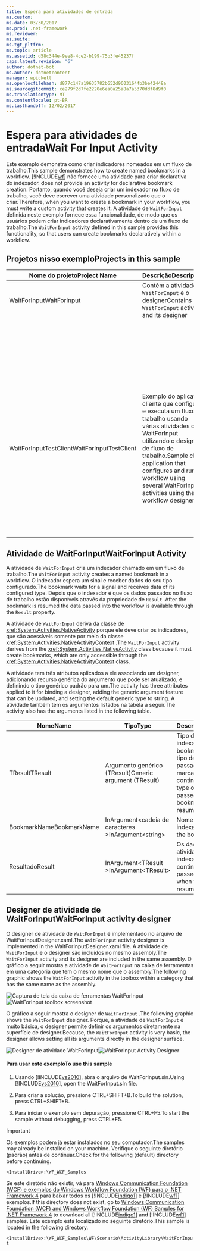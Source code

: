 ```yaml
---
title: Espera para atividades de entrada
ms.custom: 
ms.date: 03/30/2017
ms.prod: .net-framework
ms.reviewer: 
ms.suite: 
ms.tgt_pltfrm: 
ms.topic: article
ms.assetid: d58c344e-9ee8-4ce2-b199-75b3fe45237f
caps.latest.revision: "6"
author: dotnet-bot
ms.author: dotnetcontent
manager: wpickett
ms.openlocfilehash: d877c147a19635782b652d96031644b3be42448a
ms.sourcegitcommit: ce279f2d7fe2220e6ea0a25a8a7a5370ddf8d9f0
ms.translationtype: MT
ms.contentlocale: pt-BR
ms.lasthandoff: 12/02/2017
---
```

# <a name="wait-for-input-activity"></a><span data-ttu-id="75c34-102">Espera para atividades de entrada</span><span class="sxs-lookup"><span data-stu-id="75c34-102">Wait For Input Activity</span></span>
<span data-ttu-id="75c34-103">Este exemplo demonstra como criar indicadores nomeados em um fluxo de trabalho.</span><span class="sxs-lookup"><span data-stu-id="75c34-103">This sample demonstrates how to create named bookmarks in a workflow.</span></span> [!INCLUDE[wf](../../../../includes/wf-md.md)]<span data-ttu-id="75c34-104"> não fornece uma atividade para criar declarativa do indexador.</span><span class="sxs-lookup"><span data-stu-id="75c34-104"> does not provide an activity for declarative bookmark creation.</span></span> <span data-ttu-id="75c34-105">Portanto, quando você deseja criar um indexador no fluxo de trabalho, você deve escrever uma atividade personalizado que o criar.</span><span class="sxs-lookup"><span data-stu-id="75c34-105">Therefore, when you want to create a bookmark in your workflow, you must write a custom activity that creates it.</span></span> <span data-ttu-id="75c34-106">A atividade de `WaitForInput` definida neste exemplo fornece essa funcionalidade, de modo que os usuários podem criar indicadores declarativamente dentro de um fluxo de trabalho.</span><span class="sxs-lookup"><span data-stu-id="75c34-106">The `WaitForInput` activity defined in this sample provides this functionality, so that users can create bookmarks declaratively within a workflow.</span></span>  
  
## <a name="projects-in-this-sample"></a><span data-ttu-id="75c34-107">Projetos nisso exemplo</span><span class="sxs-lookup"><span data-stu-id="75c34-107">Projects in this sample</span></span>  
  
|<span data-ttu-id="75c34-108">**Nome do projeto**</span><span class="sxs-lookup"><span data-stu-id="75c34-108">**Project Name**</span></span>|<span data-ttu-id="75c34-109">**Descrição**</span><span class="sxs-lookup"><span data-stu-id="75c34-109">**Description**</span></span>|<span data-ttu-id="75c34-110">**Arquivos principais**</span><span class="sxs-lookup"><span data-stu-id="75c34-110">**Main Files**</span></span>|  
|-|-|-|  
|<span data-ttu-id="75c34-111">WaitForInput</span><span class="sxs-lookup"><span data-stu-id="75c34-111">WaitForInput</span></span>|<span data-ttu-id="75c34-112">Contém a atividade de `WaitForInput` e o designer</span><span class="sxs-lookup"><span data-stu-id="75c34-112">Contains `WaitForInput` activity and its designer</span></span>|<span data-ttu-id="75c34-113">WaitForInput.cs</span><span class="sxs-lookup"><span data-stu-id="75c34-113">WaitForInput.cs</span></span><br /><br /> <span data-ttu-id="75c34-114">definição de atividade de`WaitForInput` .</span><span class="sxs-lookup"><span data-stu-id="75c34-114">`WaitForInput` activity definition.</span></span>|  
|||<span data-ttu-id="75c34-115">WaitForInputDesigner.xaml</span><span class="sxs-lookup"><span data-stu-id="75c34-115">WaitForInputDesigner.xaml</span></span><br /><br /> <span data-ttu-id="75c34-116">Designer personalizado para atividades de `WaitForInput` .</span><span class="sxs-lookup"><span data-stu-id="75c34-116">Custom designer for the `WaitForInput` activity.</span></span>|  
|||<span data-ttu-id="75c34-117">TypeToFirstGenericArgumentConverter.cs</span><span class="sxs-lookup"><span data-stu-id="75c34-117">TypeToFirstGenericArgumentConverter.cs</span></span><br /><br /> <span data-ttu-id="75c34-118">Conversor de tipos WPF usado para atualizar o tipo genérico de atividade no designer.</span><span class="sxs-lookup"><span data-stu-id="75c34-118">WPF type converter used to update the generic type of the activity in the designer.</span></span>|  
|<span data-ttu-id="75c34-119">WaitForInputTestClient</span><span class="sxs-lookup"><span data-stu-id="75c34-119">WaitForInputTestClient</span></span>|<span data-ttu-id="75c34-120">Exemplo do aplicativo cliente que configura e executa um fluxo de trabalho usando várias atividades de WaitForInput utilizando o designer de fluxo de trabalho.</span><span class="sxs-lookup"><span data-stu-id="75c34-120">Sample client application that configures and runs a workflow using several WaitForInput activities using the workflow designer.</span></span>|<span data-ttu-id="75c34-121">Sequence1.xaml</span><span class="sxs-lookup"><span data-stu-id="75c34-121">Sequence1.xaml</span></span><br /><br /> <span data-ttu-id="75c34-122">Um fluxo de trabalho sequencial que usa a atividade de `WaitForInput` .</span><span class="sxs-lookup"><span data-stu-id="75c34-122">A sequential workflow that uses the `WaitForInput` activity.</span></span>|  
|||<span data-ttu-id="75c34-123">Module.vb</span><span class="sxs-lookup"><span data-stu-id="75c34-123">Program.cs</span></span><br /><br /> <span data-ttu-id="75c34-124">Executa uma instância de fluxo de trabalho definido em Sequence1.xaml.</span><span class="sxs-lookup"><span data-stu-id="75c34-124">Runs an instance of the workflow defined in Sequence1.xaml.</span></span>|  
  
## <a name="waitforinput-activity"></a><span data-ttu-id="75c34-125">Atividade de WaitForInput</span><span class="sxs-lookup"><span data-stu-id="75c34-125">WaitForInput Activity</span></span>  
 <span data-ttu-id="75c34-126">A atividade de `WaitForInput` cria um indexador chamado em um fluxo de trabalho.</span><span class="sxs-lookup"><span data-stu-id="75c34-126">The `WaitForInput` activity creates a named bookmark in a workflow.</span></span> <span data-ttu-id="75c34-127">O indexador espera um sinal e receber dados do seu tipo configurado.</span><span class="sxs-lookup"><span data-stu-id="75c34-127">The bookmark waits for a signal and receives data of its configured type.</span></span> <span data-ttu-id="75c34-128">Depois que o indexador é que os dados passados no fluxo de trabalho estão disponíveis através da propriedade de `Result` .</span><span class="sxs-lookup"><span data-stu-id="75c34-128">After the bookmark is resumed the data passed into the workflow is available through the `Result` property.</span></span>  
  
 <span data-ttu-id="75c34-129">A atividade de `WaitForInput` deriva da classe de <xref:System.Activities.NativeActivity> porque ele deve criar os indicadores, que são acessíveis somente por meio da classe <xref:System.Activities.NativeActivityContext> .</span><span class="sxs-lookup"><span data-stu-id="75c34-129">The `WaitForInput` activity derives from the <xref:System.Activities.NativeActivity> class because it must create bookmarks, which are only accessible through the <xref:System.Activities.NativeActivityContext> class.</span></span>  
  
 <span data-ttu-id="75c34-130">A atividade tem três atributos aplicados a ele associando um designer, adicionando recurso genérica do argumento que pode ser atualizado, e definindo o tipo genérico padrão para um.</span><span class="sxs-lookup"><span data-stu-id="75c34-130">The activity has three attributes applied to it for binding a designer, adding the generic argument feature that can be updated, and setting the default generic type to string.</span></span> <span data-ttu-id="75c34-131">A atividade também tem os argumentos listados na tabela a seguir.</span><span class="sxs-lookup"><span data-stu-id="75c34-131">The activity also has the arguments  listed in the following table.</span></span>  
  
|<span data-ttu-id="75c34-132">**Nome**</span><span class="sxs-lookup"><span data-stu-id="75c34-132">**Name**</span></span>|<span data-ttu-id="75c34-133">**Tipo**</span><span class="sxs-lookup"><span data-stu-id="75c34-133">**Type**</span></span>|<span data-ttu-id="75c34-134">**Descrição**</span><span class="sxs-lookup"><span data-stu-id="75c34-134">**Description**</span></span>|  
|-|-|-|  
|<span data-ttu-id="75c34-135">TResult</span><span class="sxs-lookup"><span data-stu-id="75c34-135">TResult</span></span>|<span data-ttu-id="75c34-136">Argumento genérico (TResult)</span><span class="sxs-lookup"><span data-stu-id="75c34-136">Generic argument (TResult)</span></span>|<span data-ttu-id="75c34-137">Tipo do indexador.</span><span class="sxs-lookup"><span data-stu-id="75c34-137">Type of the bookmark.</span></span> <span data-ttu-id="75c34-138">Este é o tipo de dados a serem passados para o marcador quando continuado.</span><span class="sxs-lookup"><span data-stu-id="75c34-138">This is the type of the data to be passed to the bookmark when resumed.</span></span>|  
|<span data-ttu-id="75c34-139">BookmarkName</span><span class="sxs-lookup"><span data-stu-id="75c34-139">BookmarkName</span></span>|<span data-ttu-id="75c34-140">InArgument\<cadeia de caracteres ></span><span class="sxs-lookup"><span data-stu-id="75c34-140">InArgument\<string></span></span>|<span data-ttu-id="75c34-141">Nome do indexador.</span><span class="sxs-lookup"><span data-stu-id="75c34-141">Name of the bookmark.</span></span>|  
|<span data-ttu-id="75c34-142">Resultado</span><span class="sxs-lookup"><span data-stu-id="75c34-142">Result</span></span>|<span data-ttu-id="75c34-143">InArgument\<TResult ></span><span class="sxs-lookup"><span data-stu-id="75c34-143">InArgument\<TResult></span></span>|<span data-ttu-id="75c34-144">Os dados passados à atividade quando o indexador é continuado.</span><span class="sxs-lookup"><span data-stu-id="75c34-144">Data passed to the activity when the bookmark is resumed.</span></span>|  
  
## <a name="waitforinput-activity-designer"></a><span data-ttu-id="75c34-145">Designer de atividade de WaitForInput</span><span class="sxs-lookup"><span data-stu-id="75c34-145">WaitForInput activity designer</span></span>  
 <span data-ttu-id="75c34-146">O designer de atividade de `WaitForInput` é implementado no arquivo de WaitForInputDesigner.xaml.</span><span class="sxs-lookup"><span data-stu-id="75c34-146">The `WaitForInput` activity designer is implemented in the WaitForInputDesigner.xaml file.</span></span> <span data-ttu-id="75c34-147">A atividade de `WaitForInput` e o designer são incluídos no mesmo assembly.</span><span class="sxs-lookup"><span data-stu-id="75c34-147">The `WaitForInput` activity and its designer are included in the same assembly.</span></span> <span data-ttu-id="75c34-148">O gráfico a seguir mostra a atividade de `WaitForInput` na caixa de ferramentas em uma categoria que tem o mesmo nome que o assembly.</span><span class="sxs-lookup"><span data-stu-id="75c34-148">The following graphic shows the `WaitForInput` activity in the toolbox within a category that has the same name as the assembly.</span></span>  
  
 <span data-ttu-id="75c34-149">![Captura de tela da caixa de ferramentas WaitForInput](../../../../docs/framework/windows-workflow-foundation/samples/media/waitforinputtoolbox.jpg "WaitForInputToolbox")</span><span class="sxs-lookup"><span data-stu-id="75c34-149">![WaitForInput toolbox screenshot](../../../../docs/framework/windows-workflow-foundation/samples/media/waitforinputtoolbox.jpg "WaitForInputToolbox")</span></span>  
  
 <span data-ttu-id="75c34-150">O gráfico a seguir mostra o designer de `WaitForInput` .</span><span class="sxs-lookup"><span data-stu-id="75c34-150">The following graphic shows the `WaitForInput` designer.</span></span> <span data-ttu-id="75c34-151">Porque, a atividade de `WaitForInput` é muito básica, o designer permite definir os argumentos diretamente na superfície de designer.</span><span class="sxs-lookup"><span data-stu-id="75c34-151">Because, the `WaitForInput` activity is very basic, the designer allows setting all its arguments directly in the designer surface.</span></span>  
  
 <span data-ttu-id="75c34-152">![Designer de atividade WaitForInput](../../../../docs/framework/windows-workflow-foundation/samples/media/waitforinputdesigner.jpg "WaitForInputDesigner")</span><span class="sxs-lookup"><span data-stu-id="75c34-152">![WaitForInput Activity Designer](../../../../docs/framework/windows-workflow-foundation/samples/media/waitforinputdesigner.jpg "WaitForInputDesigner")</span></span>  
  
#### <a name="to-use-this-sample"></a><span data-ttu-id="75c34-153">Para usar este exemplo</span><span class="sxs-lookup"><span data-stu-id="75c34-153">To use this sample</span></span>  
  
1.  <span data-ttu-id="75c34-154">Usando [!INCLUDE[vs2010](../../../../includes/vs2010-md.md)], abra o arquivo de WaitForInput.sln.</span><span class="sxs-lookup"><span data-stu-id="75c34-154">Using [!INCLUDE[vs2010](../../../../includes/vs2010-md.md)], open the WaitForInput.sln file.</span></span>  
  
2.  <span data-ttu-id="75c34-155">Para criar a solução, pressione CTRL+SHIFT+B.</span><span class="sxs-lookup"><span data-stu-id="75c34-155">To build the solution, press CTRL+SHIFT+B.</span></span>  
  
3.  <span data-ttu-id="75c34-156">Para iniciar o exemplo sem depuração, pressione CTRL+F5.</span><span class="sxs-lookup"><span data-stu-id="75c34-156">To start the sample without debugging, press CTRL+F5.</span></span>  
  
> [!IMPORTANT]
>  <span data-ttu-id="75c34-157">Os exemplos podem já estar instalados no seu computador.</span><span class="sxs-lookup"><span data-stu-id="75c34-157">The samples may already be installed on your machine.</span></span> <span data-ttu-id="75c34-158">Verifique o seguinte diretório (padrão) antes de continuar.</span><span class="sxs-lookup"><span data-stu-id="75c34-158">Check for the following (default) directory before continuing.</span></span>  
>   
>  `<InstallDrive>:\WF_WCF_Samples`  
>   
>  <span data-ttu-id="75c34-159">Se este diretório não existir, vá para [Windows Communication Foundation (WCF) e exemplos do Windows Workflow Foundation (WF) para o .NET Framework 4](http://go.microsoft.com/fwlink/?LinkId=150780) para baixar todos os [!INCLUDE[indigo1](../../../../includes/indigo1-md.md)] e [!INCLUDE[wf1](../../../../includes/wf1-md.md)] exemplos.</span><span class="sxs-lookup"><span data-stu-id="75c34-159">If this directory does not exist, go to [Windows Communication Foundation (WCF) and Windows Workflow Foundation (WF) Samples for .NET Framework 4](http://go.microsoft.com/fwlink/?LinkId=150780) to download all [!INCLUDE[indigo1](../../../../includes/indigo1-md.md)] and [!INCLUDE[wf1](../../../../includes/wf1-md.md)] samples.</span></span> <span data-ttu-id="75c34-160">Este exemplo está localizado no seguinte diretório.</span><span class="sxs-lookup"><span data-stu-id="75c34-160">This sample is located in the following directory.</span></span>  
>   
>  `<InstallDrive>:\WF_WCF_Samples\WF\Scenario\ActivityLibrary\WaitForInput`